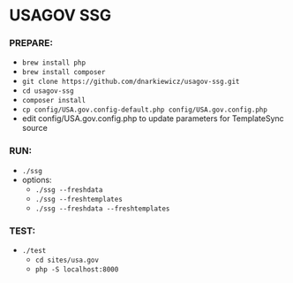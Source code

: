 # USAGOV SSG


### PREPARE:
* `brew install php`
* `brew install composer`
* `git clone https://github.com/dnarkiewicz/usagov-ssg.git`
* `cd usagov-ssg`
* `composer install`
* `cp config/USA.gov.config-default.php config/USA.gov.config.php`
* edit config/USA.gov.config.php to update parameters for TemplateSync source

### RUN:
* `./ssg`
* options:
  * `./ssg --freshdata`
  * `./ssg --freshtemplates`
  * `./ssg --freshdata --freshtemplates`

### TEST:
* `./test`
  * `cd sites/usa.gov`
  * `php -S localhost:8000`

